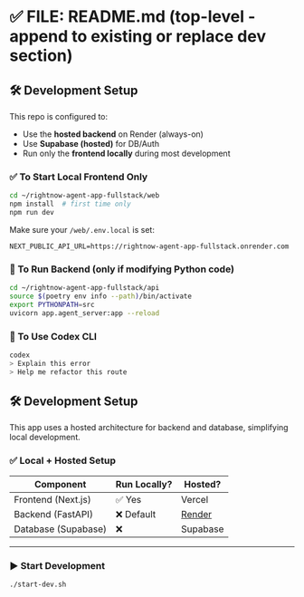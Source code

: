 # ✅ FILE: README.md (top-level - append to existing or replace dev section)
## 🛠 Development Setup

This repo is configured to:
- Use the **hosted backend** on Render (always-on)
- Use **Supabase (hosted)** for DB/Auth
- Run only the **frontend locally** during most development

### ✅ To Start Local Frontend Only
```bash
cd ~/rightnow-agent-app-fullstack/web
npm install  # first time only
npm run dev
```

Make sure your `/web/.env.local` is set:
```
NEXT_PUBLIC_API_URL=https://rightnow-agent-app-fullstack.onrender.com
```

### 🧪 To Run Backend (only if modifying Python code)
```bash
cd ~/rightnow-agent-app-fullstack/api
source $(poetry env info --path)/bin/activate
export PYTHONPATH=src
uvicorn app.agent_server:app --reload
```

### 🤖 To Use Codex CLI
```bash
codex
> Explain this error
> Help me refactor this route
```
## 🛠 Development Setup

This app uses a hosted architecture for backend and database, simplifying local development.

### ✅ Local + Hosted Setup
| Component     | Run Locally? | Hosted?                              |
|---------------|--------------|---------------------------------------|
| Frontend (Next.js) | ✅ Yes       | Vercel                              |
| Backend (FastAPI)  | ❌ Default  | [Render](https://rightnow-agent-app-fullstack.onrender.com) |
| Database (Supabase) | ❌         | Supabase                            |

---

### ▶️ Start Development

```bash
./start-dev.sh